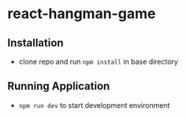 # react-hangman-game

## Installation
- clone repo and run `npm install` in base directory

## Running Application
- `npm run dev` to start development environment
